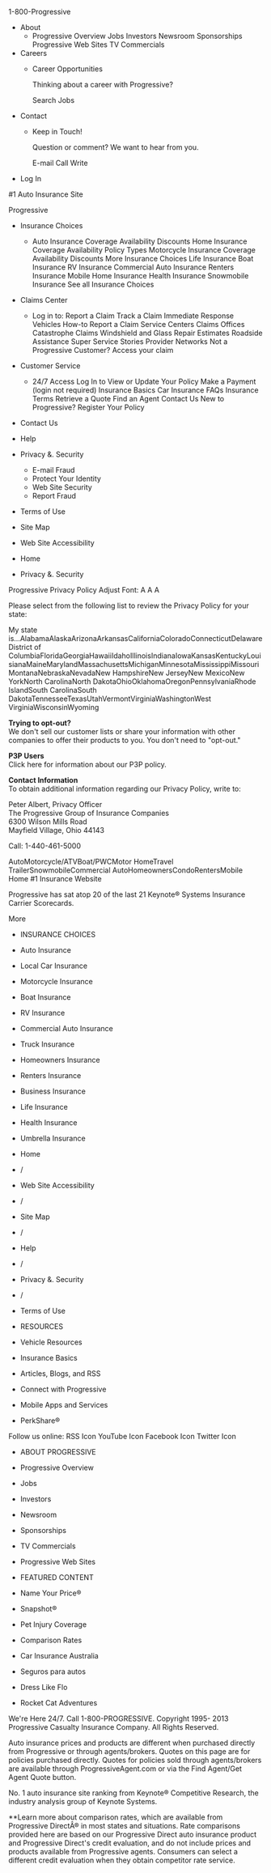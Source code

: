 1-800-Progressive

*   About
    *   Progressive Overview Jobs Investors Newsroom Sponsorships Progressive Web Sites TV Commercials
*   Careers
    *   Career Opportunities
        
        Thinking about a career with Progressive?
        
        Search Jobs
*   Contact
    *   Keep in Touch!
        
        Question or comment? We want to hear from you.
        
        E-mail Call Write
*   Log In

#1 Auto Insurance Site

Progressive

*   Insurance Choices
    *   Auto Insurance Coverage Availability Discounts Home Insurance Coverage Availability Policy Types Motorcycle Insurance Coverage Availability Discounts More Insurance Choices Life Insurance Boat Insurance RV Insurance Commercial Auto Insurance Renters Insurance Mobile Home Insurance Health Insurance Snowmobile Insurance See all Insurance Choices
*   Claims Center
    *   Log in to: Report a Claim Track a Claim Immediate Response Vehicles How-to Report a Claim Service Centers Claims Offices Catastrophe Claims Windshield and Glass Repair Estimates Roadside Assistance Super Service Stories Provider Networks Not a Progressive Customer? Access your claim
*   Customer Service
    *   24/7 Access Log In to View or Update Your Policy Make a Payment (login not required) Insurance Basics Car Insurance FAQs Insurance Terms Retrieve a Quote Find an Agent Contact Us New to Progressive? Register Your Policy

*   Contact Us
*   Help
*   Privacy &. Security
    *   E-mail Fraud
    *   Protect Your Identity
    *   Web Site Security
    *   Report Fraud
*   Terms of Use
*   Site Map
*   Web Site Accessibility

*   Home
*   Privacy &. Security

Progressive Privacy Policy Adjust Font: A A A

Please select from the following list to review the Privacy Policy for your state:

My state is...AlabamaAlaskaArizonaArkansasCaliforniaColoradoConnecticutDelawareDistrict of ColumbiaFloridaGeorgiaHawaiiIdahoIllinoisIndianaIowaKansasKentuckyLouisianaMaineMarylandMassachusettsMichiganMinnesotaMississippiMissouriMontanaNebraskaNevadaNew HampshireNew JerseyNew MexicoNew YorkNorth CarolinaNorth DakotaOhioOklahomaOregonPennsylvaniaRhode IslandSouth CarolinaSouth DakotaTennesseeTexasUtahVermontVirginiaWashingtonWest VirginiaWisconsinWyoming

**Trying to opt-out?**  
We don't sell our customer lists or share your information with other companies to offer their products to you. You don't need to "opt-out."

**P3P Users**  
Click here for information about our P3P policy.

**Contact Information**  
To obtain additional information regarding our Privacy Policy, write to:

Peter Albert, Privacy Officer  
The Progressive Group of Insurance Companies  
6300 Wilson Mills Road  
Mayfield Village, Ohio 44143

Call: 1-440-461-5000

AutoMotorcycle/ATVBoat/PWCMotor HomeTravel TrailerSnowmobileCommercial AutoHomeownersCondoRentersMobile Home #1 Insurance Website

Progressive has sat atop 20 of the last 21 Keynote® Systems Insurance Carrier Scorecards.

More

*   INSURANCE CHOICES
*   Auto Insurance
*   Local Car Insurance
*   Motorcycle Insurance
*   Boat Insurance
*   RV Insurance
*   Commercial Auto Insurance
*   Truck Insurance
*   Homeowners Insurance
*   Renters Insurance
*   Business Insurance
*   Life Insurance
*   Health Insurance
*   Umbrella Insurance

*   Home
*   /
*   Web Site Accessibility
*   /
*   Site Map
*   /
*   Help
*   /
*   Privacy &. Security
*   /
*   Terms of Use

*   RESOURCES
*   Vehicle Resources
*   Insurance Basics
*   Articles, Blogs, and RSS
*   Connect with Progressive
*   Mobile Apps and Services
*   PerkShare®

Follow us online: RSS Icon YouTube Icon Facebook Icon Twitter Icon

*   ABOUT PROGRESSIVE
*   Progressive Overview
*   Jobs
*   Investors
*   Newsroom
*   Sponsorships
*   TV Commercials
*   Progressive Web Sites

*   FEATURED CONTENT
*   Name Your Price®
*   Snapshot®
*   Pet Injury Coverage
*   Comparison Rates
*   Car Insurance Australia
*   Seguros para autos
*   Dress Like Flo
*   Rocket Cat Adventures

We're Here 24/7. Call 1-800-PROGRESSIVE. Copyright 1995- 2013 Progressive Casualty Insurance Company. All Rights Reserved.

Auto insurance prices and products are different when purchased directly from Progressive or through agents/brokers. Quotes on this page are for policies purchased directly. Quotes for policies sold through agents/brokers are available through ProgressiveAgent.com or via the Find Agent/Get Agent Quote button.

No. 1 auto insurance site ranking from Keynote® Competitive Research, the industry analysis group of Keynote Systems.

\*\*Learn more about comparison rates, which are available from Progressive DirectÂ® in most states and situations. Rate comparisons provided here are based on our Progressive Direct auto insurance product and Progressive Direct's credit evaluation, and do not include prices and products available from Progressive agents. Consumers can select a different credit evaluation when they obtain competitor rate service.